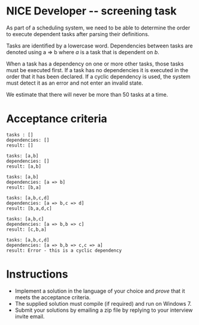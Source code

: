 # NICE Developer -- screening task

As part of a scheduling system, we need to be able to determine the order to execute dependent tasks after parsing their definitions.

Tasks are identified by a lowercase word. Dependencies between tasks are denoted using a => b where _a_ is a task that is dependent on _b_.

When a task has a dependency on one or more other tasks, those tasks must be executed first. If a task has no dependencies it is executed in the order that it has been declared. If a cyclic dependency is used, the system must detect it as an error and not enter an invalid state.

We estimate that there will never be more than 50 tasks at a time.

# Acceptance criteria

```
tasks : []
dependencies: []
result: []

tasks: [a,b]
dependencies: []
result: [a,b]

tasks: [a,b]
dependencies: [a => b]
result: [b,a]

tasks: [a,b,c,d]
dependencies: [a => b,c => d]
result: [b,a,d,c]

tasks: [a,b,c]
dependencies: [a => b,b => c]
result: [c,b,a]

tasks: [a,b,c,d]
dependencies: [a => b,b => c,c => a]
result: Error - this is a cyclic dependency
```

# Instructions

* Implement a solution in the language of your choice and _prove_ that it meets the acceptance criteria.
* The supplied solution must compile (if required) and run on Windows 7.
* Submit your solutions by emailing a zip file by replying to your interview invite email.




